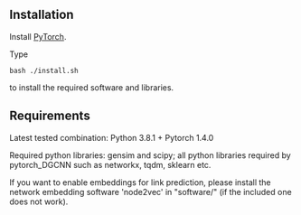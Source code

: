 Installation
------------

Install [PyTorch](https://pytorch.org/).

Type

    bash ./install.sh

to install the required software and libraries. 

Requirements
------------

Latest tested combination: Python 3.8.1 + Pytorch 1.4.0

Required python libraries: gensim and scipy; all python libraries required by pytorch_DGCNN such as networkx, tqdm, sklearn etc.

If you want to enable embeddings for link prediction, please install the network embedding software 'node2vec' in "software/" (if the included one does not work).

